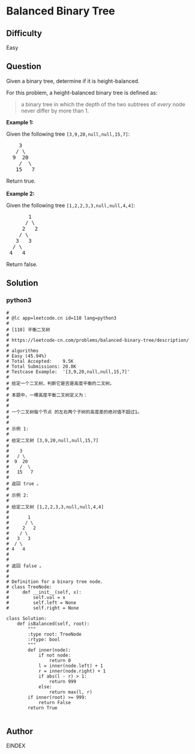 # Balanced Binary Tree

## Difficulty
Easy

## Question
<p>Given a binary tree, determine if it is height-balanced.</p>

<p>For this problem, a height-balanced binary tree is defined as:</p>

<blockquote>
<p>a binary tree in which the depth of the two subtrees of <em>every</em> node never differ by more than 1.</p>
</blockquote>

<p><strong>Example 1:</strong></p>

<p>Given the following tree <code>[3,9,20,null,null,15,7]</code>:</p>

<pre>
    3
   / \
  9  20
    /  \
   15   7</pre>

<p>Return true.<br />
<br />
<strong>Example 2:</strong></p>

<p>Given the following tree <code>[1,2,2,3,3,null,null,4,4]</code>:</p>

<pre>
       1
      / \
     2   2
    / \
   3   3
  / \
 4   4
</pre>

<p>Return false.</p>


## Solution
### python3
```python3
#
# @lc app=leetcode.cn id=110 lang=python3
#
# [110] 平衡二叉树
#
# https://leetcode-cn.com/problems/balanced-binary-tree/description/
#
# algorithms
# Easy (45.94%)
# Total Accepted:    9.5K
# Total Submissions: 20.8K
# Testcase Example:  '[3,9,20,null,null,15,7]'
#
# 给定一个二叉树，判断它是否是高度平衡的二叉树。
# 
# 本题中，一棵高度平衡二叉树定义为：
# 
# 
# 一个二叉树每个节点 的左右两个子树的高度差的绝对值不超过1。
# 
# 
# 示例 1:
# 
# 给定二叉树 [3,9,20,null,null,15,7]
# 
# ⁠   3
# ⁠  / \
# ⁠ 9  20
# ⁠   /  \
# ⁠  15   7
# 
# 返回 true 。
# 
# 示例 2:
# 
# 给定二叉树 [1,2,2,3,3,null,null,4,4]
# 
# ⁠      1
# ⁠     / \
# ⁠    2   2
# ⁠   / \
# ⁠  3   3
# ⁠ / \
# ⁠4   4
# 
# 
# 返回 false 。
# 
#
# Definition for a binary tree node.
# class TreeNode:
#     def __init__(self, x):
#         self.val = x
#         self.left = None
#         self.right = None

class Solution:
    def isBalanced(self, root):
        """
        :type root: TreeNode
        :rtype: bool
        """
        def inner(node):
            if not node:
                return 0
            l = inner(node.left) + 1
            r = inner(node.right) + 1
            if abs(l - r) > 1:
                return 999
            else:
                return max(l, r)
        if inner(root) >= 999:
            return False
        return True
        

```

## Author
EINDEX